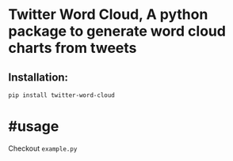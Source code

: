 # Twitter Word Cloud, A python package to generate word cloud charts from tweets

## Installation:
`pip install twitter-word-cloud`

# #usage
Checkout `example.py`

